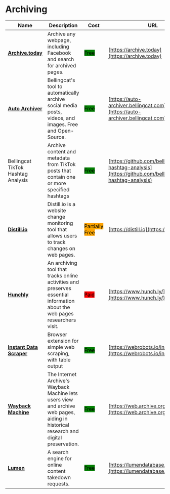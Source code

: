 # Archiving

| Name | Description | Cost | URL |
| --- | --- | --- | --- |
| [**Archive.today**](../../tools/archive.today/README.md) | Archive any webpage, including Facebook and search for archived pages. | <mark style="background-color:green;">Free</mark> | [https://archive.today](https://archive.today) |
| [**Auto Archiver**](../../tools/auto-archiver/README.md) | Bellingcat's tool to automatically archive social media posts, videos, and images. Free and Open-Source. | <mark style="background-color:green;">Free</mark> | [https://auto-archiver.bellingcat.com](https://auto-archiver.bellingcat.com) |
| Bellingcat TikTok Hashtag Analysis | Archive content and metadata from TikTok posts that contain one or more specified hashtags | <mark style="background-color:green;">Free</mark> | [https://github.com/bellingcat/tiktok-hashtag-analysis](https://github.com/bellingcat/tiktok-hashtag-analysis) |
| [**Distill.io**](../../tools/distill/README.md) | Distill.io is a website change monitoring tool that allows users to track changes on web pages. | <mark style="background-color:orange;">Partially Free</mark> | [https://distill.io](https://distill.io) |
| [**Hunchly**](../../tools/hunchly/README.md) | An archiving tool that tracks online activities and preserves essential information about the web pages researchers visit. | <mark style="background-color:red;">Paid</mark> | [https://www.hunch.ly/](https://www.hunch.ly/) |
| [**Instant Data Scraper**](../../tools/instant-data-scraper/README.md) | Browser extension for simple web scraping, with table output | <mark style="background-color:green;">Free</mark> | [https://webrobots.io/instantdata/](https://webrobots.io/instantdata/) |
| [**Wayback Machine**](../../tools/internet-archive/README.md) | The Internet Archive's Wayback Machine lets users view and archive web pages, aiding in historical research and digital preservation. | <mark style="background-color:green;">Free</mark> | [https://web.archive.org/](https://web.archive.org/) |
| [**Lumen**](../../tools/lumen/README.md) | A search engine for online content takedown requests. | <mark style="background-color:green;">Free</mark> | [https://lumendatabase.org/](https://lumendatabase.org/) |